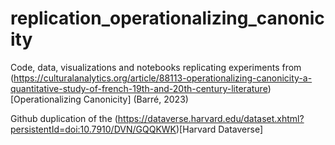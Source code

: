 # replication_operationalizing_canonicity

Code, data, visualizations and notebooks replicating experiments from (https://culturalanalytics.org/article/88113-operationalizing-canonicity-a-quantitative-study-of-french-19th-and-20th-century-literature)[Operationalizing Canonicity] (Barré, 2023)

Github duplication of the (https://dataverse.harvard.edu/dataset.xhtml?persistentId=doi:10.7910/DVN/GQQKWK)[Harvard Dataverse]

